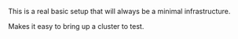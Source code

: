 
This is a real basic setup that will always be a minimal infrastructure.

Makes it easy to bring up a cluster to test.
